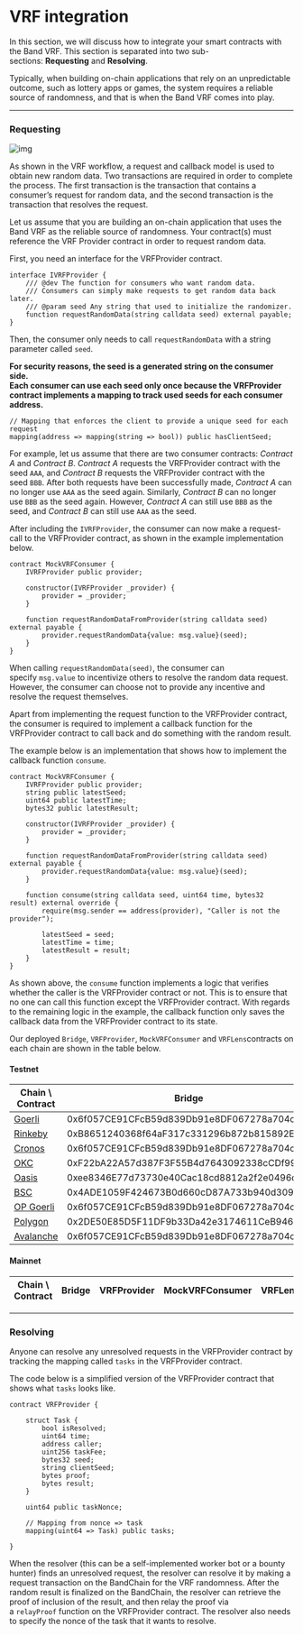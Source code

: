 # VRF integration

In this section, we will discuss how to integrate your smart contracts with the Band VRF. This section is separated into two sub-sections: **Requesting** and **Resolving**.

Typically, when building on-chain applications that rely on an unpredictable outcome, such as lottery apps or games, the system requires a reliable source of randomness, and that is when the Band VRF comes into play.

---

### Requesting

![img](https://user-images.githubusercontent.com/12705423/192215486-fcf23603-19df-4c04-ab2f-2fa56fc05c53.jpg)

As shown in the VRF workflow, a request and callback model is used to obtain new random data. Two transactions are required in order to complete the process. The first transaction is the transaction that contains a consumer’s request for random data, and the second transaction is the transaction that resolves the request.

Let us assume that you are building an on-chain application that uses the Band VRF as the reliable source of randomness. Your contract(s) must reference the VRF Provider contract in order to request random data.

First, you need an interface for the VRFProvider contract.

```solidity
interface IVRFProvider {
    /// @dev The function for consumers who want random data.
    /// Consumers can simply make requests to get random data back later.
    /// @param seed Any string that used to initialize the randomizer.
    function requestRandomData(string calldata seed) external payable;
}
```

Then, the consumer only needs to call `requestRandomData` with a string parameter called `seed`.

**For security reasons, the seed is a generated string on the consumer side.  
Each consumer can use each seed only once because the VRFProvider contract implements a mapping to track used seeds for each consumer address.**

```solidity
// Mapping that enforces the client to provide a unique seed for each request
mapping(address => mapping(string => bool)) public hasClientSeed;
```

For example, let us assume that there are two consumer contracts: _Contract A_ and _Contract B_. _Contract A_ requests the VRFProvider contract with the seed `AAA`, and _Contract B_ requests the VRFProvider contract with the seed `BBB`. After both requests have been successfully made, _Contract A_ can no longer use `AAA` as the seed again. Similarly, _Contract B_ can no longer use `BBB` as the seed again. However, _Contract A_ can still use `BBB` as the seed, and _Contract B_ can still use `AAA` as the seed.

After including the `IVRFProvider`, the consumer can now make a request-call to the VRFProvider contract, as shown in the example implementation below.

```solidity
contract MockVRFConsumer {
    IVRFProvider public provider;

    constructor(IVRFProvider _provider) {
        provider = _provider;
    }

    function requestRandomDataFromProvider(string calldata seed) external payable {
        provider.requestRandomData{value: msg.value}(seed);
    }
}
```

When calling `requestRandomData(seed)`, the consumer can specify `msg.value` to incentivize others to resolve the random data request. However, the consumer can choose not to provide any incentive and resolve the request themselves.

Apart from implementing the request function to the VRFProvider contract, the consumer is required to implement a callback function for the VRFProvider contract to call back and do something with the random result.

The example below is an implementation that shows how to implement the callback function `consume`.

```solidity
contract MockVRFConsumer {
    IVRFProvider public provider;
    string public latestSeed;
    uint64 public latestTime;
    bytes32 public latestResult;

    constructor(IVRFProvider _provider) {
        provider = _provider;
    }

    function requestRandomDataFromProvider(string calldata seed) external payable {
        provider.requestRandomData{value: msg.value}(seed);
    }
    
    function consume(string calldata seed, uint64 time, bytes32 result) external override {
        require(msg.sender == address(provider), "Caller is not the provider");
        
        latestSeed = seed;
        latestTime = time;
        latestResult = result;
    }
}
```

As shown above, the `consume` function implements a logic that verifies whether the caller is the VRFProvider contract or not. This is to ensure that no one can call this function except the VRFProvider contract. With regards to the remaining logic in the example, the callback function only saves the callback data from the VRFProvider contract to its state.

Our deployed `Bridge`, `VRFProvider`, `MockVRFConsumer` and `VRFLens`contracts on each chain are shown in the table below.

#### Testnet

| Chain \ Contract | Bridge | VRFProvider | MockVRFConsumer | VRFLens |
| ---------------- | ------ | ----------- | --------------- | ------- |
| [Goerli](https://goerli.etherscan.io/) | 0x6f057CE91CFcB59d839Db91e8DF067278a704cb8 | 0xF1F3554b6f46D8f172c89836FBeD1ea8551eabad | 0x6aFCBD05f4718B994a290cfF03547DDFFcd74E08 | 0x6e876b4Ed458af275Eb049a3f89BF0909618d154 |
| [Rinkeby](https://rinkeby.etherscan.io/) | 0xB8651240368f64aF317c331296b872b815892E00 | 0xfdBBAD9D6A4e85a38c12ca387014bd5F697f0661 | 0xf48F60A97b1BDf0D47fa460a0894634124d039b4 | 0xD0F7DcDaC3CCaB2f64b97CaEEa6ebDe79a6a93e2 |
| [Cronos](https://testnet.cronoscan.com/) | 0x6f057CE91CFcB59d839Db91e8DF067278a704cb8 | 0xE2f7Cf77DF70af8e92FF69B8Ffc92585C307a358 | 0x6aFCBD05f4718B994a290cfF03547DDFFcd74E08 | 0xdcFA1244c37262441AA7caF9893fdD99dB101E2A |
| [OKC](https://www.oklink.com/en/okc-test) | 0xF22bA22A57d387F3F55B4d7643092338cCDf99D5 | 0x6afcbd05f4718b994a290cff03547ddffcd74e08 | 0xbf59aA508bABFA3B112553E05b45dcdB21997891 | 0xB8651240368f64aF317c331296b872b815892E00 |
| [Oasis](https://testnet.explorer.emerald.oasis.dev/) | 0xee8346E77d73730e40Cac18cd8812a2f2e0496de | 0x4ADE1059F424673B0d660cD87A733b940d309bcF | 0x74865F64aCaF86cD8dfa0c185bE177085106C91a | 0x7f38DF2403c0E767662B5ABB09e4c86A8FDD1869 |
| [BSC](https://testnet.bscscan.com/) | 0x4ADE1059F424673B0d660cD87A733b940d309bcF | 0x74865F64aCaF86cD8dfa0c185bE177085106C91a | 0x7f38DF2403c0E767662B5ABB09e4c86A8FDD1869 | 0x7c3D5a83a335CED7b6b6beaa959DaD416ae88f27 |
| [OP Goerli](https://goerli-optimism.etherscan.io/) | 0x6f057CE91CFcB59d839Db91e8DF067278a704cb8 | 0xF1F3554b6f46D8f172c89836FBeD1ea8551eabad | 0xE2f7Cf77DF70af8e92FF69B8Ffc92585C307a358 | 0x3ffBc08b878D489fec0c80fa65C9B3933B361764 |
| [Polygon](https://mumbai.polygonscan.com/) | 0x2DE50E85D5F11DF9b33Da42e3174611CeB9461d9 | 0x0173cE38C64Be34e7f23f39346c2D9AF5d9743FB | 0xFb4d5252ca8FAFaE3Fe8718a9eE8bcF72266589F | 0x14919325f2d97a05d146b7b4c9374b265e722f00 |
| [Avalanche](https://testnet.snowtrace.io/) | 0x6f057CE91CFcB59d839Db91e8DF067278a704cb8 | 0xF1F3554b6f46D8f172c89836FBeD1ea8551eabad | 0xE2f7Cf77DF70af8e92FF69B8Ffc92585C307a358 | 0x3ffBc08b878D489fec0c80fa65C9B3933B361764 |

#### Mainnet

| Chain \ Contract | Bridge | VRFProvider | MockVRFConsumer | VRFLens |
| ---------------- | ------ | ----------- | --------------- | ------- |


---

### Resolving

Anyone can resolve any unresolved requests in the VRFProvider contract by tracking the mapping called `tasks` in the VRFProvider contract.

The code below is a simplified version of the VRFProvider contract that shows what `tasks` looks like.

```solidity
contract VRFProvider {
    
    struct Task {
        bool isResolved;
        uint64 time;
        address caller;
        uint256 taskFee;
        bytes32 seed;
        string clientSeed;
        bytes proof;
        bytes result;
    }
    
    uint64 public taskNonce;

    // Mapping from nonce => task
    mapping(uint64 => Task) public tasks;

}
```

When the resolver (this can be a self-implemented worker bot or a bounty hunter) finds an unresolved request, the resolver can resolve it by making a request transaction on the BandChain for the VRF randomness. After the random result is finalized on the BandChain, the resolver can retrieve the proof of inclusion of the result, and then relay the proof via a `relayProof` function on the VRFProvider contract. The resolver also needs to specify the nonce of the task that it wants to resolve.
